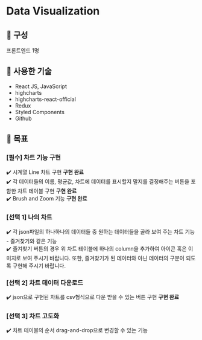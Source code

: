 # Data Visualization

## 📌 구성

프론트엔드 1명

## 📌 사용한 기술

<ul>
<li>React JS, JavaScript</li>
<li>highcharts</li>
<li>highcharts-react-official</li>
<li>Redux</li>
<li>Styled Components</li>
<li>Github</li>
</ul>

## 📌 목표

### [필수] 차트 기능 구현

✔️ 시계열 Line 차트 구현 **구현 완료** <br>
✔️ 각 데이터들의 이름, 평균값, 차트에 데이터를 표시할지 말지를 결정해주는 버튼을 포함한 차트 테이블 구현 **구현 완료** <br>
✔️ Brush and Zoom 기능 **구현 완료** <br>

### [선택 1] 나의 차트

✔️ 각 json파일의 하나하나의 데이터들 중 원하는 데이터들을 골라 보여 주는 차트 기능 - 즐겨찾기와 같은 기능<br>
✔️ 즐겨찾기 버튼의 경우 위 차트 테이블에 하나의 column을 추가하여 아이콘 혹은 이미지로 보여 주시기 바랍니다. 또한, 즐겨찾기가 된 데이터와 아닌 데이터의 구분이 되도록 구현해 주시기 바랍니다.<br>

### [선택 2] 차트 데이터 다운로드

✔️ json으로 구현된 차트를 csv형식으로 다운 받을 수 있는 버튼 구현 **구현 완료**

### [선택 3] 차트 고도화

✔️ 차트 테이블의 순서 drag-and-drop으로 변경할 수 있는 기능
